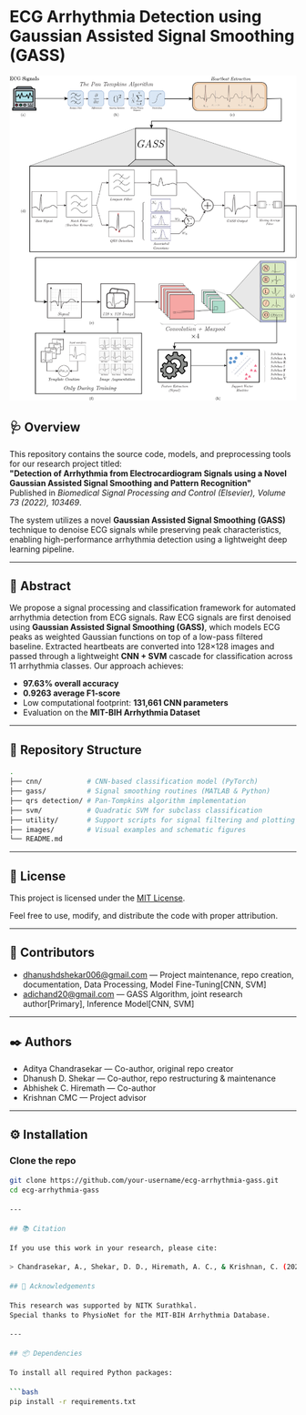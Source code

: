 # ECG Arrhythmia Detection using Gaussian Assisted Signal Smoothing (GASS)

![GASS Signal Demo](images/GASS_CNN_SVM_Flow_white_bg.png)

## 🩺 Overview

This repository contains the source code, models, and preprocessing tools for our research project titled:  
**"Detection of Arrhythmia from Electrocardiogram Signals using a Novel Gaussian Assisted Signal Smoothing and Pattern Recognition"**  
Published in *Biomedical Signal Processing and Control (Elsevier), Volume 73 (2022), 103469*.

The system utilizes a novel **Gaussian Assisted Signal Smoothing (GASS)** technique to denoise ECG signals while preserving peak characteristics, enabling high-performance arrhythmia detection using a lightweight deep learning pipeline.

---

## 🧠 Abstract

We propose a signal processing and classification framework for automated arrhythmia detection from ECG signals. Raw ECG signals are first denoised using **Gaussian Assisted Signal Smoothing (GASS)**, which models ECG peaks as weighted Gaussian functions on top of a low-pass filtered baseline. Extracted heartbeats are converted into 128×128 images and passed through a lightweight **CNN + SVM** cascade for classification across 11 arrhythmia classes. Our approach achieves:

- **97.63% overall accuracy**
- **0.9263 average F1-score**
- Low computational footprint: **131,661 CNN parameters**
- Evaluation on the **MIT-BIH Arrhythmia Dataset**

---

## 📁 Repository Structure

```bash
.
├── cnn/           # CNN-based classification model (PyTorch)
├── gass/          # Signal smoothing routines (MATLAB & Python)
├── qrs detection/ # Pan-Tompkins algorithm implementation
├── svm/           # Quadratic SVM for subclass classification
├── utility/       # Support scripts for signal filtering and plotting
├── images/        # Visual examples and schematic figures
└── README.md

```

---

## 📝 License

This project is licensed under the [MIT License](LICENSE).

Feel free to use, modify, and distribute the code with proper attribution.

---

## 👥 Contributors

- [dhanushdshekar006@gmail.com](https://github.com/dhanushdshekar) — Project maintenance, repo creation, documentation, Data Processing, Model Fine-Tuning[CNN, SVM]
- [adichand20@gmail.com](https://github.com/chandrasekaraditya) — GASS Algorithm, joint research author[Primary], Inference Model[CNN, SVM]

---

## ✒️ Authors

- Aditya Chandrasekar — Co-author, original repo creator  
- Dhanush D. Shekar — Co-author, repo restructuring & maintenance  
- Abhishek C. Hiremath — Co-author  
- Krishnan CMC — Project advisor

---

## ⚙️ Installation

### Clone the repo
```bash
git clone https://github.com/your-username/ecg-arrhythmia-gass.git
cd ecg-arrhythmia-gass

---

## 📚 Citation

If you use this work in your research, please cite:

> Chandrasekar, A., Shekar, D. D., Hiremath, A. C., & Krishnan, C. (2022). Detection of arrhythmia from electrocardiogram signals using a novel gaussian assisted signal smoothing and pattern recognition. Biomedical Signal Processing and Control, 73, 103469.

## 🙏 Acknowledgements

This research was supported by NITK Surathkal.  
Special thanks to PhysioNet for the MIT-BIH Arrhythmia Database.

---

## 📦 Dependencies

To install all required Python packages:

```bash
pip install -r requirements.txt


